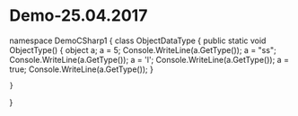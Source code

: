# Demo-25.04.2017


namespace DemoCSharp1
{
    class ObjectDataType
    {
       public static void ObjectType()
        {
            object a;
            a = 5;
            Console.WriteLine(a.GetType());
            a = "ss";
            Console.WriteLine(a.GetType());
            a = 'l';
            Console.WriteLine(a.GetType());
            a = true;
            Console.WriteLine(a.GetType());
        }


    }
}
